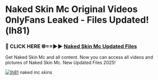 # Naked Skin Mc Original Videos 0nlyFans Leaked - Files Updated! (lh81)

<h3>🔴 CLICK HERE 🌐==►► <a href="https://tinyurl.com/up5wt9bj" rel="nofollow">Naked Skin Mc Updated Files</a></h3>

Get Naked Skin Mc and all content. Now you can access all videos and pictures of Naked Skin Mc. New Updated Files 2025!

[![lh81](https://i.imgur.com/ABiUzMV.gif)](https://tinyurl.com/up5wt9bj)
naked mc skins